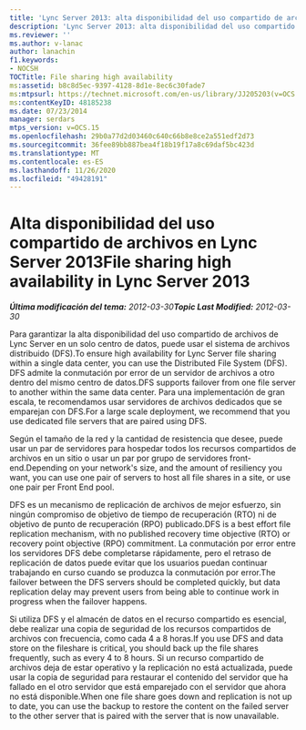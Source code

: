 ```yaml
---
title: 'Lync Server 2013: alta disponibilidad del uso compartido de archivos'
description: 'Lync Server 2013: alta disponibilidad del uso compartido de archivos.'
ms.reviewer: ''
ms.author: v-lanac
author: lanachin
f1.keywords:
- NOCSH
TOCTitle: File sharing high availability
ms:assetid: b8c8d5ec-9397-4128-8d1e-8ec6c30fade7
ms:mtpsurl: https://technet.microsoft.com/en-us/library/JJ205203(v=OCS.15)
ms:contentKeyID: 48185238
ms.date: 07/23/2014
manager: serdars
mtps_version: v=OCS.15
ms.openlocfilehash: 29b0a77d2d03460c640c66b8e8ce2a551edf2d73
ms.sourcegitcommit: 36fee89bb887bea4f18b19f17a8c69daf5bc423d
ms.translationtype: MT
ms.contentlocale: es-ES
ms.lasthandoff: 11/26/2020
ms.locfileid: "49428191"
---
```

# <a name="file-sharing-high-availability-in-lync-server-2013"></a><span data-ttu-id="43863-103">Alta disponibilidad del uso compartido de archivos en Lync Server 2013</span><span class="sxs-lookup"><span data-stu-id="43863-103">File sharing high availability in Lync Server 2013</span></span>

<div data-xmlns="http://www.w3.org/1999/xhtml">

<div class="topic" data-xmlns="http://www.w3.org/1999/xhtml" data-msxsl="urn:schemas-microsoft-com:xslt" data-cs="https://msdn.microsoft.com/">

<div data-asp="https://msdn2.microsoft.com/asp">



</div>

<div id="mainSection">

<div id="mainBody"><span data-ttu-id="43863-104">

<span> </span></span><span class="sxs-lookup"><span data-stu-id="43863-104">

<span> </span></span></span>

<span data-ttu-id="43863-105">_**Última modificación del tema:** 2012-03-30_</span><span class="sxs-lookup"><span data-stu-id="43863-105">_**Topic Last Modified:** 2012-03-30_</span></span>

<span data-ttu-id="43863-106">Para garantizar la alta disponibilidad del uso compartido de archivos de Lync Server en un solo centro de datos, puede usar el sistema de archivos distribuido (DFS).</span><span class="sxs-lookup"><span data-stu-id="43863-106">To ensure high availability for Lync Server file sharing within a single data center, you can use the Distributed File System (DFS).</span></span> <span data-ttu-id="43863-107">DFS admite la conmutación por error de un servidor de archivos a otro dentro del mismo centro de datos.</span><span class="sxs-lookup"><span data-stu-id="43863-107">DFS supports failover from one file server to another within the same data center.</span></span> <span data-ttu-id="43863-108">Para una implementación de gran escala, te recomendamos usar servidores de archivos dedicados que se emparejan con DFS.</span><span class="sxs-lookup"><span data-stu-id="43863-108">For a large scale deployment, we recommend that you use dedicated file servers that are paired using DFS.</span></span>

<span data-ttu-id="43863-109">Según el tamaño de la red y la cantidad de resistencia que desee, puede usar un par de servidores para hospedar todos los recursos compartidos de archivos en un sitio o usar un par por grupo de servidores front-end.</span><span class="sxs-lookup"><span data-stu-id="43863-109">Depending on your network's size, and the amount of resiliency you want, you can use one pair of servers to host all file shares in a site, or use one pair per Front End pool.</span></span>

<span data-ttu-id="43863-110">DFS es un mecanismo de replicación de archivos de mejor esfuerzo, sin ningún compromiso de objetivo de tiempo de recuperación (RTO) ni de objetivo de punto de recuperación (RPO) publicado.</span><span class="sxs-lookup"><span data-stu-id="43863-110">DFS is a best effort file replication mechanism, with no published recovery time objective (RTO) or recovery point objective (RPO) commitment.</span></span> <span data-ttu-id="43863-111">La conmutación por error entre los servidores DFS debe completarse rápidamente, pero el retraso de replicación de datos puede evitar que los usuarios puedan continuar trabajando en curso cuando se produzca la conmutación por error.</span><span class="sxs-lookup"><span data-stu-id="43863-111">The failover between the DFS servers should be completed quickly, but data replication delay may prevent users from being able to continue work in progress when the failover happens.</span></span>

<span data-ttu-id="43863-112">Si utiliza DFS y el almacén de datos en el recurso compartido es esencial, debe realizar una copia de seguridad de los recursos compartidos de archivos con frecuencia, como cada 4 a 8 horas.</span><span class="sxs-lookup"><span data-stu-id="43863-112">If you use DFS and data store on the fileshare is critical, you should back up the file shares frequently, such as every 4 to 8 hours.</span></span> <span data-ttu-id="43863-113">Si un recurso compartido de archivos deja de estar operativo y la replicación no está actualizada, puede usar la copia de seguridad para restaurar el contenido del servidor que ha fallado en el otro servidor que está emparejado con el servidor que ahora no está disponible.</span><span class="sxs-lookup"><span data-stu-id="43863-113">When one file share goes down and replication is not up to date, you can use the backup to restore the content on the failed server to the other server that is paired with the server that is now unavailable.</span></span>

<span data-ttu-id="43863-114"></div>

<span> </span>

</div>

</div>

</span><span class="sxs-lookup"><span data-stu-id="43863-114"></div>

<span> </span>

</div>

</div>

</span></span></div>

